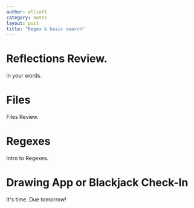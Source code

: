 ```yaml
---
author: elliott
category: notes
layout: post
title: "Regex & basic search"
---
```


# Reflections Review.

in your words.

# Files

Files Review.



<!--
Here's my solution for the exercies:

<iframe src="https://trinket.io/embed/python3/03dfabddb0" width="100%" height="600" frameborder="0" marginwidth="0" marginheight="0" allowfullscreen></iframe>

Notice: no `i = 0`, no `while` loops, and no `range()` needed.  Lots of `for` loops and, to get fancy, `.join()`ing around a `"\t"`.

In short, slice out the rows you want, `for` loop over them, and *do something* with each row.
-->

# Regexes

Intro to Regexes.


# Drawing App or Blackjack Check-In

It's time. Due tomorrow!